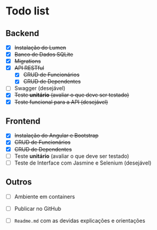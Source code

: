 # Todo list

## Backend
 - [x] ~~Instalação do Lumen~~
 - [x] ~~Banco de Dados SQLite~~
 - [x] ~~Migrations~~
 - [x] ~~API RESTful~~
   - [x] ~~CRUD de Funcionários~~
   - [x] ~~CRUD de Dependentes~~
 - [ ] Swagger (desejável)
 - [x] ~~Teste **unitário** (avaliar o que deve ser testado)~~
 - [x] ~~Teste funcional para a API (desejável)~~

## Frontend
 - [x] ~~Instalação do Angular e Bootstrap~~
 - [x] ~~CRUD de Funcionários~~
 - [x] ~~CRUD de Dependentes~~
 - [ ] Teste **unitário** (avaliar o que deve ser testado)
 - [ ] Teste de Interface com Jasmine e Selenium (desejável)

## Outros
 - [ ] Ambiente em containers
 - [ ] Publicar no GitHub
 - [ ] `Readme.md` com as devidas explicações e orientações

